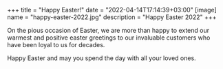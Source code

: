 +++
title = "Happy Easter!"
date = "2022-04-14T17:14:39+03:00"
[image]
  name = "happy-easter-2022.jpg"
  description = "Happy Easter 2022"
+++

On the pious occasion of Easter, we are more than happy to extend our warmest and positive easter greetings to our invaluable customers who have been loyal to us for decades.

Happy Easter and may you spend the day with all your loved ones.